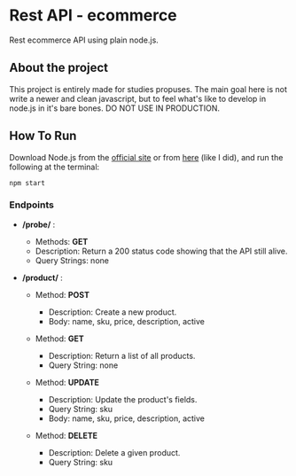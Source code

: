 # Rest API - ecommerce
Rest ecommerce API using plain node.js.

## About the project
This project is entirely made for studies propuses. The main goal here is not write a newer and clean javascript, but to feel what's like to develop in node.js in it's bare bones.
DO NOT USE IN PRODUCTION.

## How To Run
Download Node.js from the [official  site](https://nodejs.org/en/download/) or from [here](https://github.com/creationix/nvm) (like I did), and run the following at the terminal:

```
npm start
```

### Endpoints
 - **/probe/** :
    - Methods: **GET**
    - Description: Return a 200 status code showing that the API still alive.
    - Query Strings: none

 - **/product/** :
    - Method: **POST**
      - Description: Create a new product.
      - Body: name, sku, price, description, active

    - Method: **GET**
      - Description: Return a list of all products.
      - Query String: none

    - Method: **UPDATE**
      - Description: Update the product's fields.
      - Query String: sku
      - Body: name, sku, price, description, active

    - Method: **DELETE**
      - Description: Delete a given product.
      - Query String: sku